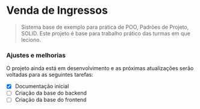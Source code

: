 # Venda de Ingressos


> Sistema base de exemplo para prática de POO, Padrões de Projeto, SOLID. Este projeto é base para trabalho prático das turmas em que leciono.

### Ajustes e melhorias

O projeto ainda está em desenvolvimento e as próximas atualizações serão voltadas para as seguintes tarefas:

- [x] Documentação inicial
- [ ] Criação da base do backend
- [ ] Criação da base do frontend
